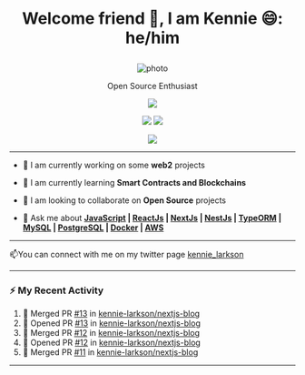<h1><p align="center">Welcome friend 👋, I am Kennie 😄: he/him</p></h1>
<p align="center"><img src="https://avatars.githubusercontent.com/u/32939546?v=4" alt="photo"/> </p>
<p align="center">Open Source Enthusiast</p></h3>
<p align="center"><img 
   src="https://github-readme-stats.vercel.app/api?username=kennie-larkson&show_icons=true&theme=tokyonight" 
/></p>
<p align="center"><img src="https://github-readme-stats.vercel.app/api/pin/?username=kennie-larkson&repo=LinkFree&show_owner=true"/>
<img src="https://github-readme-stats.vercel.app/api/pin/?username=kennie-larkson&repo=hacktoberfest-practice&show_owner=true"/><p>
<p align="center"><img 
   src="https://github-readme-stats.vercel.app/api/top-langs?username=kennie-larkson&layout=compact" 
/></p>

---
<ul>
   
  <p align="center"><li>🔭 I am currently working on some <strong>web2</strong> projects</li></p>
  <p align="center"><li>🌱 I am currently learning <strong>Smart Contracts and Blockchains</strong></li></p>
   <p align="center"><li>👯 I am looking to collaborate on <strong>Open Source</strong> projects</li></p>
   <p align="center"><li>💬 Ask me about <strong><a href="https://javascript.org">JavaScript</a> | <a href="https://react.org">ReactJs</a> | <a href="https://nextjs.org">NextJs</a> | <a href="https://nestjs.org">NestJs</a> | <a href="https://typeorm.io">TypeORM</a> | <a href="https://mysql.org">MySQL</a> | <a href="https://postgresql.org">PostgreSQL</a> | <a href="https://docker.org">Docker</a> | <a href="https://doc.aws.amazon.com">AWS</a></strong></li></p>
      
</ul>


---
📫You can connect with me on my twitter page <a href="https://twitter.com/kennie_larkson">kennie_larkson</a>

---

### :zap: My Recent Activity
<!--START_SECTION:activity-->
1. 🎉 Merged PR [#13](https://github.com/kennie-larkson/nextjs-blog/pull/13) in [kennie-larkson/nextjs-blog](https://github.com/kennie-larkson/nextjs-blog)
2. 💪 Opened PR [#13](https://github.com/kennie-larkson/nextjs-blog/pull/13) in [kennie-larkson/nextjs-blog](https://github.com/kennie-larkson/nextjs-blog)
3. 🎉 Merged PR [#12](https://github.com/kennie-larkson/nextjs-blog/pull/12) in [kennie-larkson/nextjs-blog](https://github.com/kennie-larkson/nextjs-blog)
4. 💪 Opened PR [#12](https://github.com/kennie-larkson/nextjs-blog/pull/12) in [kennie-larkson/nextjs-blog](https://github.com/kennie-larkson/nextjs-blog)
5. 🎉 Merged PR [#11](https://github.com/kennie-larkson/nextjs-blog/pull/11) in [kennie-larkson/nextjs-blog](https://github.com/kennie-larkson/nextjs-blog)
<!--END_SECTION:activity-->


          

---


<!--
**kennie-larkson/kennie-larkson** is a ✨ _special_ ✨ repository because its `README.md` (this file) appears on your GitHub profile.

Here are some ideas to get you started:

- 🔭 I’m currently working on ...
- 🌱 I’m currently learning ...
- 👯 I’m looking to collaborate on ...
- 🤔 I’m looking for help with ...
- 💬 Ask me about ...
- 📫 How to reach me: ...
- 😄 Pronouns: ...
- ⚡ Fun fact: ...
-->
